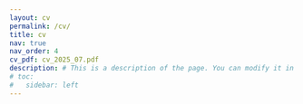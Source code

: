 ```yaml
---
layout: cv
permalink: /cv/
title: cv
nav: true
nav_order: 4
cv_pdf: cv_2025_07.pdf
description: # This is a description of the page. You can modify it in '_pages/cv.md'. You can also change or remove the top pdf download button.
# toc:
#   sidebar: left
---
```


